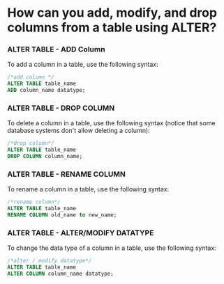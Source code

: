 # How can you add, modify, and drop columns from a table using ALTER? 

### ALTER TABLE - ADD Column
To add a column in a table, use the following syntax:

```sql
/*add column */
ALTER TABLE table_name
ADD column_name datatype;
```

### ALTER TABLE - DROP COLUMN
To delete a column in a table, use the following syntax (notice that some database systems don't allow deleting a column):
```SQL
/*drop column*/
ALTER TABLE table_name
DROP COLUMN column_name;
```
### ALTER TABLE - RENAME COLUMN
To rename a column in a table, use the following syntax:
```sql
/*rename column*/
ALTER TABLE table_name
RENAME COLUMN old_name to new_name;
```

### ALTER TABLE - ALTER/MODIFY DATATYPE
To change the data type of a column in a table, use the following syntax:
```sql
/*alter / modify datatype*/
ALTER TABLE table_name
ALTER COLUMN column_name datatype;
```